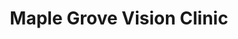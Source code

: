 ---
title: "Maple Grove Vision Clinic"
url: /maple-grove/maple-grove-vision-clinic/
shop: Optiker
---